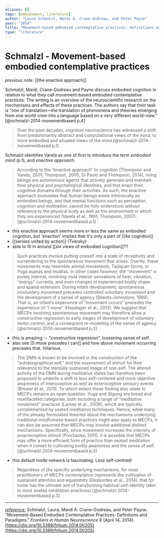 ```yaml
---
aliases: []
tags: [embodiment, literature]
author: "Laura Schmalzl, Mardi A. Crane-Godreau, and Peter Payne"
year: "2014"
title: "Movement-based embodied contemplative practices: definitions and paradigms"
type: "literature"
---
```


#  Schmalzl - Movement-based embodied contemplative practices

_previous note:_ [[the enactive approach]]

Schmalzl, Mardi, Crane-Godreau and Payne discuss embodied cognition in relation to what they call movement-based embodied contemplative practices. The writing is an overview of the neuroscientific research on the mechanisms and effects of these practices. The authors say that their task is "one of translation—the translation of phenomena and theories emerging from one world-view into a language based on a very different world-view."[@schmalzl-2014-movementbased p.4]

> Over the past decades, cognitive neuroscience has witnessed a shift from predominantly abstract and computational views of the mind, to more embodied and situated views of the mind.[@schmalzl-2014-movementbased p.1]

Schmalzl identifies Varela as one of first to introduce the term _embodied mind_ (p.1), and _enactive approach_:

> According to the “enactive approach” to cognition (Thompson and Varela, 2001; Thompson, 2005; Di Paolo and Thompson, 2014), living beings are autonomous agents that actively generate and maintain their physical and psychological identities, and that enact their cognitive domains through their activities. As such, the enactive approach postulates that human beings exists intrinsically as embodied beings, and that mental functions such as perception, cognition and motivation, cannot be fully understood without reference to the physical body as well as the environment in which they are experienced (Varela et al., 1991; Thompson, 2007).[@schmalzl-2014-movementbased p.1]

- this enactive approach seems more or less the same as embodied cognition, but 'enaction' implies that it's only a part of [[4e cognition]]
- [[senses united by action]] (Tversky)
- able to fit in around [[six views of embodied cognition]]??

> Such practices involve putting oneself into a state of receptivity and surrendering to the spontaneous movement that arises. Overtly, these movements may resemble animal movements, Taijiquan forms, or Yoga asanas and mudras. In other cases however, the “movement” is purely internal, involving vivid interior sensations of heat, vibration, “energy” currents, and even changes in experienced bodily shape and spatial extension. During infant development, spontaneous involuntary movement precedes controlled voluntary movement and the development of a sense of agency (Sheets-Johnstone, 1999). That is, an infant’s experience of “movement occurs” precedes the experience of “I move” (Haselager et al., 2012). We suggest that MECPs involving spontaneous movement may therefore allow a constructive regression to early stages of development of voluntary motor control, and a consequent re-modeling of the sense of agency.[@schmalzl-2014-movementbased p.2]

- this is amazing -- "constructive regression", loosening sense of self. 
- also see [[I move precedes I can]] and how above movement occurring precedes that. Hilarious.



> The DMN is known to be involved in the construction of the “autobiographical self,” and the assessment of stimuli for their relevance to the mentally sustained image of one-self. The altered activity of the DMN during meditative states has therefore been proposed to underlie a shift to less self-centered and more objective awareness of interoceptive as well as exteroceptive sensory events (Brewer et al., 2011). To which extent these finding also relate to MECPs remains an open question. Yoga and Qigong are broad and multifaceted categories, both including a range of “meditative movement” practices (Larkey et al., 2009), which are typically complemented by seated meditation techniques. Hence, while many of the already formulated theories about the mechanisms underlying traditional mindfulness-based practices might also apply to MECPs, it can also be assumed that MECPs may involve additional distinct mechanisms. Specifically, since movement increases the intensity of proprioceptive stimuli (Prochazka, 2011), it is possible that MECPs may offer a more efficient form of practice than seated meditation when it comes to cultivating bodily awareness and the sense of self.[@schmalzl-2014-movementbased p.3]

- this default mode network is fascinating. Less self-centred! 

> Regardless of the specific underlying mechanisms, for most practitioners of MECPs contemplation represents the cultivation of sustained attention and equanimity (Desbordes et al., 2014), that for some has the ultimate aim of transforming habitual self-identity (akin to most seated meditation practices).[@schmalzl-2014-movementbased p.3]



---

_[reference:](x-devonthink-item://582306DA-159B-44F3-8AED-DBC056525579)_ Schmalzl, Laura, Mardi A. Crane-Godreau, and Peter Payne. “Movement-Based Embodied Contemplative Practices: Definitions and Paradigms.” _Frontiers in Human Neuroscience_ 8 (April 14, 2014). [https://doi.org/10.3389/fnhum.2014.00205](https://doi.org/10.3389/fnhum.2014.00205).